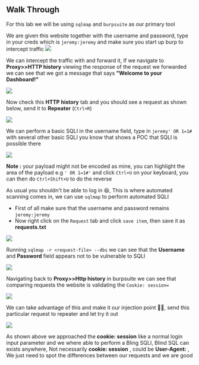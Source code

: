 ## **Walk Through**

For this lab we will be using `sqlmap` and `burpsuite` as our primary tool

We are given this website together with the username and password, type in your creds which is `jeremy:jeremy` and make sure you start up burp to intercept traffic
![](https://i.imgur.com/8EinKYU.png)



We can intercept the traffic with and forward it, If we navigate to **Proxy>>HTTP history** viewing the response of the request we forwarded we can see that we got a message that says **"Welcome to your Dashboard!"**

![](https://i.imgur.com/LmYfRoa.png)


Now check this **HTTP history** tab and you should see a request as shown below, send it to **Repeater** (`Ctrl+R`)


![](https://i.imgur.com/qG1o5ue.png)


We can perform a basic SQLI in the username field, type in `jeremy' OR 1=1#` with several other basic SQLI you know that shows a POC that SQLI is possible there

![](https://i.imgur.com/HNojvgd.png)


**Note :** your payload might not be encoded as mine, you can highlight the area of the payload e.g `' OR 1=1#'` and click `Ctrl+U` on your keyboard, you can then do `Ctrl+Shift+U` to do the reverse

As usual you shouldn't be able to log in 😆, This is where automated scanning comes in, we can use `sqlmap` to perform automated SQLI
- First of all make sure that the username and password remains `jeremy:jeremy`
- Now right click on the `Request` tab and click `save item`, then save it as **requests.txt**

![](https://i.imgur.com/PPUTFid.png)


Running `sqlmap -r <request-file> --dbs` we can see that the **Username** and **Password** field appears not to be vulnerable to SQLI


![](https://i.imgur.com/DKkzKss.png)


Navigating back to **Proxy>>Http history** in burpsuite we can see that comparing requests the website is validating the `Cookie: session=`

![](https://i.imgur.com/cdsgaJG.png)


We can take advantage of this and make it our injection point 👨‍💻, send this particular request to repeater and let try it out


![](https://i.imgur.com/plQbq49.png)


As shown above we approached the **cookie: session** like a normal login input parameter and we where able to perform a Bling SQLI, Blind SQL can exists anywhere, Not necessarily **cookie: session** , could be **User-Agent:** , We just need to spot the differences between our requests and we are good